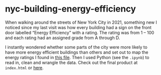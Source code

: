 # nyc-building-energy-efficiency

When walking around the streets of New York City in 2021, something new I noticed since my last visit was how every building had a sign on the front door labelled “Energy Efficiency” with a rating. The rating was from 1 – 100 and each rating had an assigned grade from A through D.

I instantly wondered whether some parts of the city were more likely to have more energy efficient buildings than others and set out to map the energy ratings I found in <a href="https://www1.nyc.gov/assets/buildings/pdf/ll33_Data_Disclosure_2019-CBL.pdf" target="_blank">this file</a>. Then I used Python (see the ```.ipynb```) to read in, clean and wrangle the data. Check out the final product at ```index.html``` or <a href="https://api.mapbox.com/styles/v1/vivrao/ckp2ms9od3ulp17n39imkbk98.html?fresh=true&title=view&access_token=pk.eyJ1Ijoidml2cmFvIiwiYSI6ImNqczUxNWF5ZDBhdnE0OXRmb2QwbnEyamYifQ.tIV7H8FUvlke_utWqMeQmg" target="_blank">here</a>.
